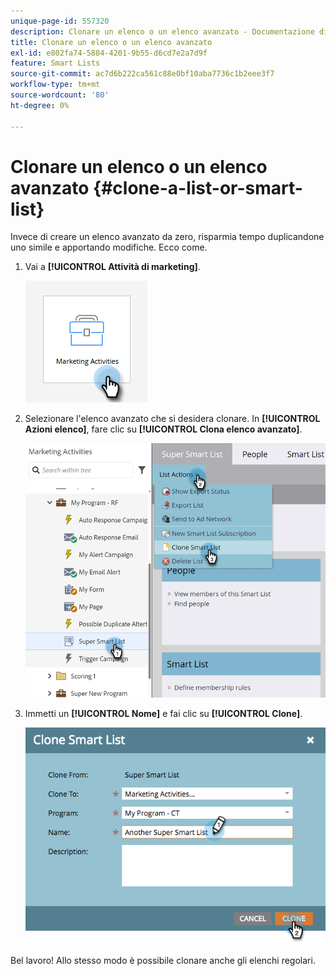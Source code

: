 ```yaml
---
unique-page-id: 557320
description: Clonare un elenco o un elenco avanzato - Documentazione di Marketo - Documentazione del prodotto
title: Clonare un elenco o un elenco avanzato
exl-id: e802fa74-5884-4201-9b55-d6cd7e2a7d9f
feature: Smart Lists
source-git-commit: ac7d6b222ca561c88e0bf10aba7736c1b2eee3f7
workflow-type: tm+mt
source-wordcount: '80'
ht-degree: 0%

---
```


# Clonare un elenco o un elenco avanzato {#clone-a-list-or-smart-list}

Invece di creare un elenco avanzato da zero, risparmia tempo duplicandone uno simile e apportando modifiche. Ecco come.

1. Vai a **[!UICONTROL Attività di marketing]**.

   ![](assets/clone-a-list-or-smart-list-1.png)

1. Selezionare l&#39;elenco avanzato che si desidera clonare. In **[!UICONTROL Azioni elenco]**, fare clic su **[!UICONTROL Clona elenco avanzato]**.

   ![](assets/clone-a-list-or-smart-list-2.png)

1. Immetti un **[!UICONTROL Nome]** e fai clic su **[!UICONTROL Clone]**.

   ![](assets/clone-a-list-or-smart-list-3.png)

Bel lavoro! Allo stesso modo è possibile clonare anche gli elenchi regolari.
